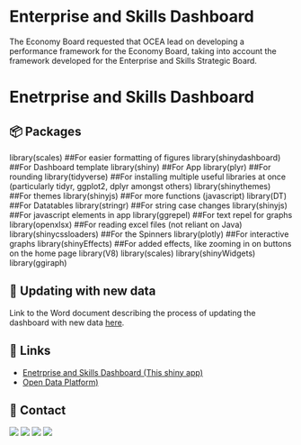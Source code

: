 # Enterprise and Skills Dashboard
The Economy Board requested that OCEA lead on developing a performance framework for the Economy Board, taking into account the framework developed for the Enterprise and Skills Strategic Board.

# Enetrprise and Skills Dashboard

## 📦 Packages
library(scales)             ##For easier formatting of figures
library(shinydashboard)     ##For Dashboard template
library(shiny)              ##For App
library(plyr)               ##For rounding
library(tidyverse)          ##For installing multiple useful libraries at once (particularly tidyr, ggplot2, dplyr amongst others)
library(shinythemes)        ##For themes
library(shinyjs)            ##For more functions (javascript)
library(DT)                 ##For Datatables
library(stringr)            ##For string case changes
library(shinyjs)            ##For javascript elements in app
library(ggrepel)            ##For text repel for graphs
library(openxlsx)           ##For reading excel files (not reliant on Java)
library(shinycssloaders)    ##For the Spinners
library(plotly)             ##For interactive graphs
library(shinyEffects)       ##For added effects, like zooming in on buttons on the home page
library(V8)
library(scales)
library(shinyWidgets)
library(ggiraph)

## 📖 Updating with new data
Link to the Word document describing the process of updating the dashboard with new data [here](https://github.com/DataScienceScotland/sg-enterprise-and-skills-dashboard/blob/master/Updating%20ESD.docx).

## 🔗 Links
* [Enetrprise and Skills Dashboard (This shiny app)](https://scotland.shinyapps.io/sg-enterprise-and-skills-dashboard/)
* [Open Data Platform)](https://statistics.gov.scot/data/search)

## 📧 Contact
[![](https://img.shields.io/twitter/url?label=/SzymkowskiDev&style=social&url=https%3A%2F%2Ftwitter.com%2FSzymkowskiDev)](https://twitter.com/SzymkowskiDev) [![](https://img.shields.io/twitter/url?label=/kamil-szymkowski/&logo=linkedin&logoColor=%230077B5&style=social&url=https%3A%2F%2Fwww.linkedin.com%2Fin%2Fkamil-szymkowski%2F)](https://www.linkedin.com/in/kamil-szymkowski/) [![](https://img.shields.io/twitter/url?label=@szymkowskidev&logo=medium&logoColor=%23292929&style=social&url=https%3A%2F%2Fmedium.com%2F%40szymkowskidev)](https://medium.com/@szymkowskidev) [![](https://img.shields.io/twitter/url?label=/SzymkowskiDev&logo=github&logoColor=%23292929&style=social&url=https%3A%2F%2Fgithub.com%2FSzymkowskiDev)](https://github.com/SzymkowskiDev)
